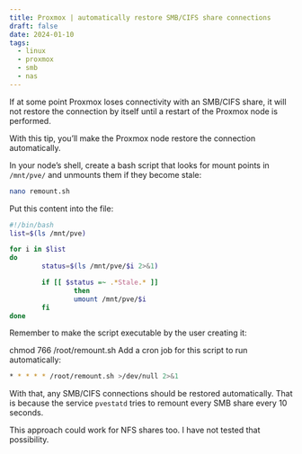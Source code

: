 ```yaml
---
title: Proxmox | automatically restore SMB/CIFS share connections
draft: false
date: 2024-01-10
tags:
  - linux
  - proxmox
  - smb
  - nas
---
```


If at some point Proxmox loses connectivity with an SMB/CIFS share, it will not restore the connection by itself until a restart of the Proxmox node is performed.

With this tip, you’ll make the Proxmox node restore the connection automatically.

In your node’s shell, create a bash script that looks for mount points in `/mnt/pve/` and unmounts them if they become stale:

``` bash
nano remount.sh
```

Put this content into the file:

``` bash
#!/bin/bash
list=$(ls /mnt/pve)

for i in $list
do
        status=$(ls /mnt/pve/$i 2>&1)

        if [[ $status =~ .*Stale.* ]]
                then
                umount /mnt/pve/$i
        fi
done
```

Remember to make the script executable by the user creating it:

chmod 766 /root/remount.sh
Add a cron job for this script to run automatically:

``` bash
* * * * * /root/remount.sh >/dev/null 2>&1
```

With that, any SMB/CIFS connections should be restored automatically. That is because the service `pvestatd` tries to remount every SMB share every 10 seconds.

This approach could work for NFS shares too. I have not tested that possibility.
